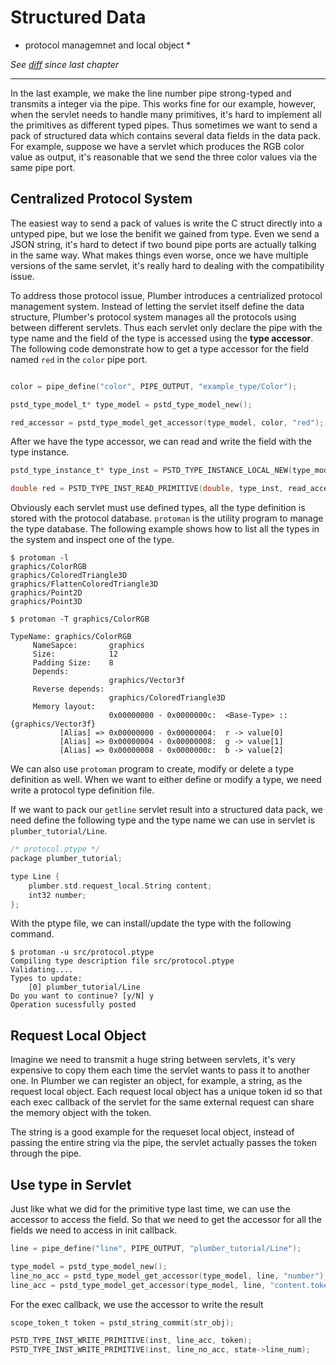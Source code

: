 # Structured Data
* protocol managemnet and local object *

*See [diff](https://github.com/38/plumber-tutorial/compare/8-be-typed-src...9-structured-data-type-and-RLS-src) since last chapter*

---

In the last example, we make the line number pipe strong-typed and transmits a integer via the pipe. 
This works fine for our example, however, when the servlet needs to handle many primitives, it's hard to
implement all the primitives as different typed pipes. Thus sometimes we want to send a pack of structured
data which contains several data fields in the data pack. For example, suppose we have a servlet which produces
the RGB color value as output, it's reasonable that we send the three color values via the same pipe port.

## Centralized Protocol System

The easiest way to send a pack of values is write the C struct directly into a untyped pipe, but we lose the benifit we
gained from type. Even we send a JSON string, it's hard to detect if two bound pipe ports are actually talking in the same
way. What makes things even worse, once we have multiple versions of the same servlet, it's really hard to dealing with the
compatibility issue. 

To address those protocol issue, Plumber introduces a centrialized protocol management system. Instead of letting the servlet
itself define the data structure, Plumber's protocol system manages all the protocols using between different servlets.
Thus each servlet only declare the pipe with the type name and the field of the type is accessed using the **type accessor**.
The  following code demonstrate how to get a type accessor for the field named `red` in the `color` pipe port.

```C

color = pipe_define("color", PIPE_OUTPUT, "example_type/Color");

pstd_type_model_t* type_model = pstd_type_model_new();

red_accessor = pstd_type_model_get_accessor(type_model, color, "red");
```

After we have the type accessor, we can read and write the field with the type instance.

```C
pstd_type_instance_t* type_inst = PSTD_TYPE_INSTANCE_LOCAL_NEW(type_model);

double red = PSTD_TYPE_INST_READ_PRIMITIVE(double, type_inst, read_accessor);
```

Obviously each servlet must use defined types, all the type definition is stored with the protocol database.
`protoman` is the utility program to manage the type database. The following example shows how to list all the
types in the system and inspect one of the type.

```
$ protoman -l
graphics/ColorRGB
graphics/ColoredTriangle3D
graphics/FlattenColoredTriangle3D
graphics/Point2D
graphics/Point3D

$ protoman -T graphics/ColorRGB

TypeName: graphics/ColorRGB
     NameSapce:       graphics
     Size:            12
     Padding Size:    8
     Depends:
                      graphics/Vector3f
     Reverse depends:
                      graphics/ColoredTriangle3D
     Memory layout:
                      0x00000000 - 0x0000000c:	<Base-Type> :: {graphics/Vector3f}
           [Alias] => 0x00000000 - 0x00000004:	r -> value[0]
           [Alias] => 0x00000004 - 0x00000008:	g -> value[1]
           [Alias] => 0x00000008 - 0x0000000c:	b -> value[2]

```

We can also use `protoman` program to create, modify or delete a type definition as well.
When we want to either define or modify a type, we need write a protocol type definition file.

If we want to pack our `getline` servlet result into a structured data pack, we need define the following
type and the type name we can use in servlet is `plumber_tutorial/Line`.

```C
/* protocol.ptype */
package plumber_tutorial;

type Line {
	plumber.std.request_local.String content;
	int32 number;
};
```

With the ptype file, we can install/update the type with the following command.

```
$ protoman -u src/protocol.ptype
Compiling type description file src/protocol.ptype
Validating....
Types to update:
	[0]	plumber_tutorial/Line
Do you want to continue? [y/N] y
Operation sucessfully posted
```

## Request Local Object

Imagine we need to transmit a huge string between servlets, it's very expensive to copy them each time the servlet wants to pass it
to another one. In Plumber we can register an object, for example, a string, as the request local object. Each request local object 
has a unique token id so that each exec callback of the servlet for the same external request can share the memory object with the token.

The string is a good example for the requeset local object, instead of passing the entire string via the pipe, the servlet actually passes
the token through the pipe. 

## Use type in Servlet

Just like what we did for the primitive type last time, we can use the accessor to access the field. So that we need to get the accessor 
for all the fields we need to access in init callback.

```C
line = pipe_define("line", PIPE_OUTPUT, "plumber_tutorial/Line");

type_model = pstd_type_model_new();
line_no_acc = pstd_type_model_get_accessor(type_model, line, "number");
line_acc = pstd_type_model_get_accessor(type_model, line, "content.token");
```

For the exec callback, we use the accessor to write the result

```C
scope_token_t token = pstd_string_commit(str_obj);

PSTD_TYPE_INST_WRITE_PRIMITIVE(inst, line_acc, token);
PSTD_TYPE_INST_WRITE_PRIMITIVE(inst, line_no_acc, state->line_num);
```
